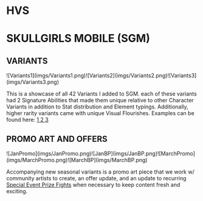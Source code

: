# HVS
 
<h1> SKULLGIRLS MOBILE (SGM)</h1>

<h2> VARIANTS </h2>
![Variants1](imgs/Variants1.png)![Variants2](imgs/Variants2.png)![Variants3](imgs/Variants3.png)
<p>This is a showcase of all 42 Variants I added to SGM. each of these variants had 2 Signature Abilities that made them unique relative to other Character Variants in addition to Stat distribution and Element typings. Additionally, higher rarity variants came with unique Visual Flourishes. Examples can be found here: <a href="https://www.youtube.com/watch?v=EwFHLaNsHsM">1 </a><a href="https://youtu.be/9sA8Di9PE-4">2 </a><a href="https://youtu.be/Oa85PSxzB8Y">3</a></p>

<h2> PROMO ART AND OFFERS </h2>
![JanPromo](imgs/JanPromo.png)![JanBP](imgs/JanBP.png)![MarchPromo](imgs/MarchPromo.png)![MarchBP](imgs/MarchBP.png)
<p> Accompanying new seasonal variants is a promo art piece that we work w/ community artists to create, an offer update, and an update to recurring <a href="https://skullgirlsmobile.fandom.com/wiki/Prize_Fights#Special_Event_Prize_Fights">Special Event Prize Fights</a> when necessary to keep content fresh and exciting.</p>
